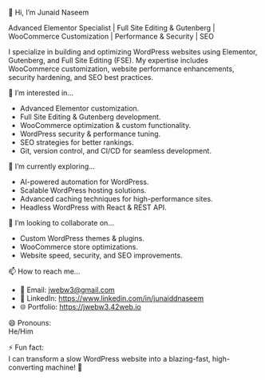 👋 Hi, I’m Junaid Naseem  

Advanced Elementor Specialist | Full Site Editing & Gutenberg | WooCommerce Customization | Performance & Security | SEO 

I specialize in building and optimizing WordPress websites using Elementor, Gutenberg, and Full Site Editing (FSE). My expertise includes WooCommerce customization, website performance enhancements, security hardening, and SEO best practices.  

👀 I’m interested in...  
- Advanced Elementor customization.  
- Full Site Editing & Gutenberg development.  
- WooCommerce optimization & custom functionality.  
- WordPress security & performance tuning.
- SEO strategies for better rankings.
- Git, version control, and CI/CD for seamless development.   

🌱 I’m currently exploring...  
- AI-powered automation for WordPress.  
- Scalable WordPress hosting solutions.
- Advanced caching techniques for high-performance sites.  
- Headless WordPress with React & REST API.   

💞️ I’m looking to collaborate on...  
- Custom WordPress themes & plugins.  
- WooCommerce store optimizations.  
- Website speed, security, and SEO improvements.  

📫 How to reach me...  
- 📩 Email:    jwebw3@gmail.com
- 💼 LinkedIn: https://www.linkedin.com/in/junaiddnaseem
- 🌐 Portfolio: https://jwebw3.42web.io

😄 Pronouns:  
He/Him  

⚡ Fun fact:  
I can transform a slow WordPress website into a blazing-fast, high-converting machine! 🚀  


<!---
junaiddnaseem/junaiddnaseem is a ✨ special ✨ repository because its `README.md` (this file) appears on your GitHub profile.
You can click the Preview link to take a look at your changes.
--->
